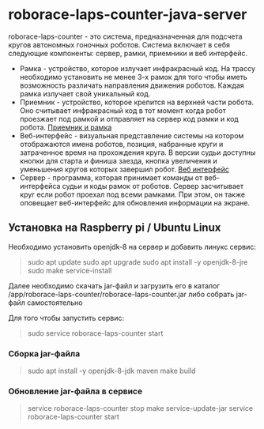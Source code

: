 # roborace-laps-counter-java-server

roborace-laps-counter - это система, предназначенная для подсчета кругов автономных гоночных роботов.
Система включает в себя следующие компоненты: сервер, рамки, приемники и веб интерфейс.
 
* Рамка - устройство, которое излучает инфракрасный код. На трассу необходимо установить не менее 3-х рамок для того чтобы 
иметь возможность различать направления движения роботов. Каждая рамка излучает свой уникальный код.
* Приемник - устройство, которое крепится на верхней части робота. Оно считывает инфракрасный код в тот момент когда робот проезжает под рамкой и отправляет на сервер код рамки и код робота. [Приемник и рамка](https://github.com/roborace-org/roborace-laps-counter)
* Веб-интерфейс - визуальная представление системы на котором отображаются имена роботов, позиция, набранные круги и затраченное время на прохождения круга. В версии судьи доступны кнопки для старта и финиша заезда, кнопка увеличения и уменьшения кругов которых завершил робот. [Веб интерфейс](https://github.com/roborace-org/roborace-laps-counter-web)
* Сервер - программа, которая принимает команды от веб-интерфейса судьи и коды рамок от роботов. Сервер засчитывает круг если робот проехал под всеми рамками. При этом, он также оповещает веб-интерфейс для обновления информации на экране.

## Установка на Raspberry pi / Ubuntu Linux

Необходимо установить openjdk-8 на сервер и добавить линукс сервис: 
> sudo apt update
> sudo apt upgrade
> sudo apt install -y openjdk-8-jre
> sudo make service-install

Далее необходимо скачать jar-файл и загрузить его в каталог /app/roborace-laps-counter/roborace-laps-counter.jar либо собрать jar-файл самостоятельно

Для того чтобы запустить сервис:
> sudo service roborace-laps-counter start

### Сборка jar-файла

> sudo apt install -y openjdk-8-jdk maven
> make build

### Обновление jar-файла в сервисе

> service roborace-laps-counter stop
> make service-update-jar
> service roborace-laps-counter start
